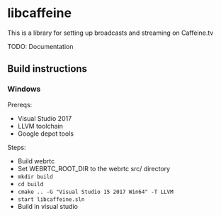 # libcaffeine

This is a library for setting up broadcasts and streaming on Caffeine.tv

TODO: Documentation

## Build instructions

### Windows

Prereqs:

* Visual Studio 2017
* LLVM toolchain
* Google depot tools

Steps:

* Build webrtc
* Set WEBRTC\_ROOT\_DIR to the webrtc src/ directory
* `mkdir build`
* `cd build`
* `cmake .. -G "Visual Studio 15 2017 Win64" -T LLVM`
* `start libcaffeine.sln`
* Build in visual studio
